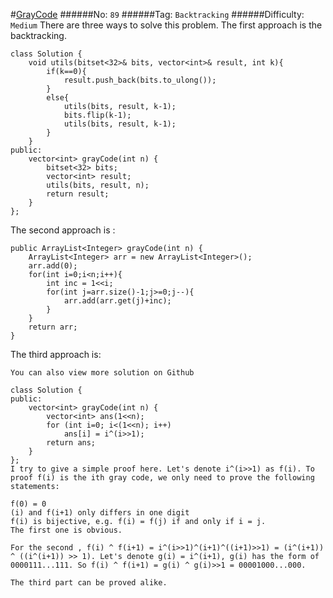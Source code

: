 #[GrayCode](https://leetcode.com/problems/gray-code/)
######No: `89`
######Tag: `Backtracking`
######Difficulty: `Medium`
There are three ways to solve this problem.
The first approach is the backtracking.
```
class Solution {
    void utils(bitset<32>& bits, vector<int>& result, int k){
        if(k==0){
            result.push_back(bits.to_ulong());
        }
        else{
            utils(bits, result, k-1);
            bits.flip(k-1);
            utils(bits, result, k-1);
        }
    }
public:
    vector<int> grayCode(int n) {
        bitset<32> bits;
        vector<int> result;
        utils(bits, result, n);
        return result;
    }
};
```

The second approach is :
```
public ArrayList<Integer> grayCode(int n) {
    ArrayList<Integer> arr = new ArrayList<Integer>();
    arr.add(0);
    for(int i=0;i<n;i++){
        int inc = 1<<i;
        for(int j=arr.size()-1;j>=0;j--){
            arr.add(arr.get(j)+inc);
        }
    }
    return arr;
}
```

The third approach is:
```
You can also view more solution on Github

class Solution {
public:
    vector<int> grayCode(int n) {
        vector<int> ans(1<<n);
        for (int i=0; i<(1<<n); i++) 
            ans[i] = i^(i>>1);
        return ans;
    }
};
I try to give a simple proof here. Let's denote i^(i>>1) as f(i). To proof f(i) is the ith gray code, we only need to prove the following statements:

f(0) = 0
(i) and f(i+1) only differs in one digit
f(i) is bijective, e.g. f(i) = f(j) if and only if i = j.
The first one is obvious.

For the second , f(i) ^ f(i+1) = i^(i>>1)^(i+1)^((i+1)>>1) = (i^(i+1)) ^ ((i^(i+1)) >> 1). Let's denote g(i) = i^(i+1), g(i) has the form of 0000111...111. So f(i) ^ f(i+1) = g(i) ^ g(i)>>1 = 00001000...000.

The third part can be proved alike.
```
